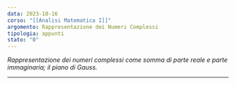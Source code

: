 ```yaml
---
data: 2023-10-16
corso: "[[Analisi Matematica I]]"
argomento: Rappresentazione dei Numeri Complessi
tipologia: appunti
stato: "0"
---
```

*Rappresentazione dei numeri complessi come somma di parte reale e parte immaginaria; il piano di Gauss.*
- - -